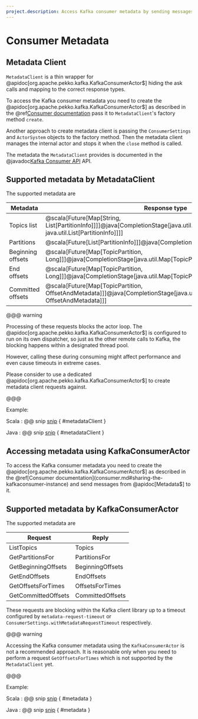 ```yaml
---
project.description: Access Kafka consumer metadata by sending messages to the actor provided by Alpakka Kafka.
---
```

# Consumer Metadata

## Metadata Client

`MetadataClient` is a thin wrapper for @apidoc[org.apache.pekko.kafka.KafkaConsumerActor$] hiding the ask calls and mapping to the correct response types.

To access the Kafka consumer metadata you need to create the @apidoc[org.apache.pekko.kafka.KafkaConsumerActor$] as described in the @ref[Consumer documentation](consumer.md#sharing-the-kafkaconsumer-instance) pass it to `MetadataClient`'s factory method `create`.

Another approach to create metadata client is passing the `ConsumerSettings` and `ActorSystem` objects to the factory method. Then the metadata client manages the internal actor and stops it when the `close` method is called.

The metadata the `MetadataClient` provides is documented in the @javadoc[Kafka Consumer API](org.apache.kafka.clients.consumer.KafkaConsumer) API.

## Supported metadata by MetadataClient

The supported metadata are

| Metadata          | Response type                                                                                                                          |
|-------------------|----------------------------------------------------------------------------------------------------------------------------------------|
| Topics list       | @scala[Future[Map[String, List[PartitionInfo]]]]@java[CompletionStage[java.util.Map[java.lang.String, java.util.List[PartitionInfo]]]] |
| Partitions        | @scala[Future[List[PartitionInfo]]]@java[CompletionStage[java.util.List[PartitionInfo]]]                                               |
| Beginning offsets | @scala[Future[Map[TopicPartition, Long]]]@java[CompletionStage[java.util.Map[TopicPartition, java.lang.Long]]]                         |
| End offsets       | @scala[Future[Map[TopicPartition, Long]]]@java[CompletionStage[java.util.Map[TopicPartition, java.lang.Long]]]                         |
| Committed offsets | @scala[Future[Map[TopicPartition, OffsetAndMetadata]]]@java[CompletionStage[java.util.Map[TopicPartition, OffsetAndMetadata]]]         |
   
@@@ warning

Processing of these requests blocks the actor loop. The @apidoc[org.apache.pekko.kafka.KafkaConsumerActor$] is configured to run on its own dispatcher, so just as the other remote calls to Kafka, the blocking happens within a designated thread pool.

However, calling these during consuming might affect performance and even cause timeouts in extreme cases.

Please consider to use a dedicated @apidoc[org.apache.pekko.kafka.KafkaConsumerActor$] to create metadata client requests against.

@@@

Example:

Scala
: @@ snip [snip](/tests/src/test/scala/docs/scaladsl/FetchMetadata.scala) { #metadataClient }

Java
: @@ snip [snip](/tests/src/test/java/docs/javadsl/MetadataClientTest.java) { #metadataClient }


## Accessing metadata using KafkaConsumerActor

To access the Kafka consumer metadata you need to create the @apidoc[org.apache.pekko.kafka.KafkaConsumerActor$] as described in the @ref[Consumer documentation](consumer.md#sharing-the-kafkaconsumer-instance) and send messages from @apidoc[Metadata$] to it.

## Supported metadata by KafkaConsumerActor

The supported metadata are

| Request             | Reply            | 
|---------------------|------------------|
| ListTopics          | Topics           | 
| GetPartitionsFor    | PartitionsFor    |
| GetBeginningOffsets | BeginningOffsets |
| GetEndOffsets       | EndOffsets       |
| GetOffsetsForTimes  | OffsetsForTimes  |
| GetCommittedOffsets | CommittedOffsets |

These requests are blocking within the Kafka client library up to a timeout configured by `metadata-request-timeout` or `ConsumerSettings.withMetadataRequestTimeout` respectively.

@@@ warning

Accessing the Kafka consumer metadata using the `KafkaConsumerActor` is not a recommended approach. It is reasonable only when you need to perform a request `GetOffsetsForTimes` which is not supported by the `MetadataClient` yet.

@@@

Example:

Scala
: @@ snip [snip](/tests/src/test/scala/docs/scaladsl/FetchMetadata.scala) { #metadata }

Java
: @@ snip [snip](/tests/src/test/java/docs/javadsl/FetchMetadataTest.java) { #metadata }
